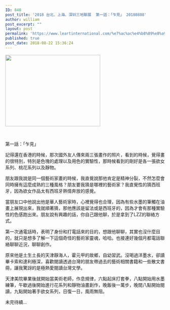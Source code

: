 ```yaml
---
ID: 840
post_title: '2018 台北、上海、深圳三地聯展  第一話：「乍見」 20180808'
author: william
post_excerpt: ""
layout: post
permalink: 'https://www.leartinternational.com/%e7%ac%ac%e4%b8%89%e8%a9%b1%ef%bc%9a%e3%80%8c%e8%89%b2%e8%aa%98%e3%80%8d/'
published: true
post_date: 2018-08-22 15:36:24
---
```

<div id="js_p1" class="_5pbx userContent _3576" data-ft="{&quot;tn&quot;:&quot;K&quot;}">
<div id="id_5b7d10ca7d4842121795420" class="text_exposed_root text_exposed">

<img class="alignnone size-medium wp-image-895" src="https://www.leartinternational.com/wordpress/wp-content/uploads/2018/08/38839127_223849851804369_3147345342949752832_o-300x225.jpg" alt="" width="300" height="225" />

&nbsp;

第一話：「乍見」

記得還在香港的時候，那次國外友人傳來兩三張畫作的照片，看到的時候，覺得畫的很特別，特別是色塊的處理以及用色的實驗性，那時候看到的剛好是各一張欲女系列、桃花系列以及靜物。

朋友跟我說是同一個藝術家畫的時候，我直覺說那他肯定是精神分裂，不然怎麼會同時擁有這麼成熟的三種風格？朋友要我猜是哪裡的藝術家？我直覺性的猜西班牙，因為欲女作品太有西班牙熱情奔放的感覺。
<div class="text_exposed_show">

當朋友口中他說出他是華人藝術家時，心裡覺得也合理，因為有些水墨的筆觸在油畫上展現出來，我就順著猜，那他應該是留法或是西班牙的，因為才會有那種實驗性的色感跑出來。朋友說有興趣的話，你自己跟他聊，於是拿到了LZZ的聯絡方式。

第一次通電話時，表明了身份和打電話來的目的，想跟他聊聊，其實也沒什麼目的，就只是想多了解一下這個奇怪的藝術家靈魂，哈哈。也接連好幾個月都電話聯絡聊聊近況，聊聊創作。

原來他是土生土長的天津靜海人，霍元甲的故鄉，自幼習武。沒喝過洋墨水，卻讀畢卡索和達利極深，喜歡閱讀透過台灣的朋友帶過去的藝術相關書籍和一些散文書冊，讓我驚訝的是極熱愛閱讀台灣文學。

天津美院畢業後就開始當美術老師，作息規律，六點起床打套拳，八點開始用水墨練筆，午歇過後開始進行花系列和靜物油畫創作，晚飯後一萬步，晚間八點開始閱讀，九點開始著手欲女系列，日復一日，風雨無阻。

未完待續...

</div>
<div class="text_exposed_show">

&nbsp;

</div>
</div>
</div>
<div class="_3x-2" data-ft="{&quot;tn&quot;:&quot;H&quot;}">
<div data-ft="{&quot;tn&quot;:&quot;H&quot;}">
<div class="mtm">
<div>
<div class="_1ktf" data-ft="{&quot;tn&quot;:&quot;E&quot;}"></div>
</div>
</div>
</div>
</div>
